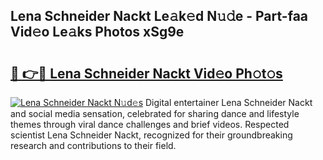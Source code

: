 ## Lena Schneider Nackt Le𝚊k𝚎d N𝚞𝚍e - Part-faa Vid𝚎o Le𝚊ks Photos xSg9e

# <h2><a href="http://fb34ee.evod.top/?m=Lena+Schneider+Nackt">🔗 👉🔴 Lena Schneider Nackt Vid𝚎o Ph𝚘t𝚘s</a></h2>

[![Lena Schneider Nackt N𝚞d𝚎s](https://i.imgur.com/8V9OHl7.gif)](http://fb34ee.evod.top/?m=Lena+Schneider+Nackt)
Digital entertainer Lena Schneider Nackt and social media sensation, celebrated for sharing dance and lifestyle themes through viral dance challenges and brief videos. Respected scientist Lena Schneider Nackt, recognized for their groundbreaking research and contributions to their field. 
